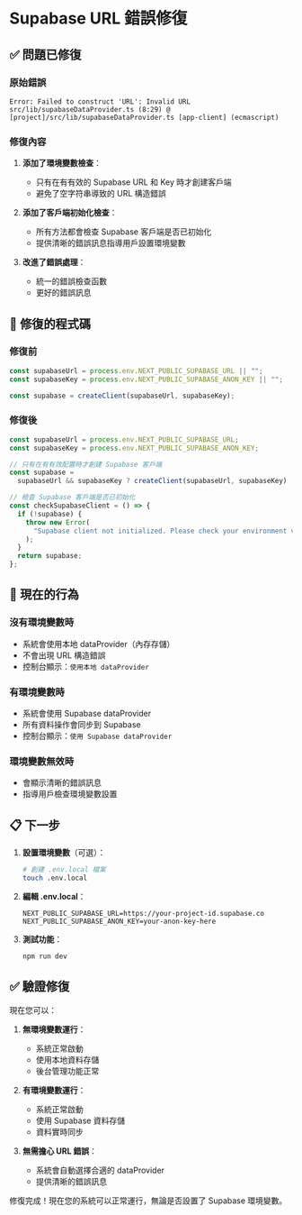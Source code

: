 # Supabase URL 錯誤修復

## ✅ 問題已修復

### 原始錯誤

```
Error: Failed to construct 'URL': Invalid URL
src/lib/supabaseDataProvider.ts (8:29) @ [project]/src/lib/supabaseDataProvider.ts [app-client] (ecmascript)
```

### 修復內容

1. **添加了環境變數檢查**：

   - 只有在有有效的 Supabase URL 和 Key 時才創建客戶端
   - 避免了空字符串導致的 URL 構造錯誤

2. **添加了客戶端初始化檢查**：

   - 所有方法都會檢查 Supabase 客戶端是否已初始化
   - 提供清晰的錯誤訊息指導用戶設置環境變數

3. **改進了錯誤處理**：
   - 統一的錯誤檢查函數
   - 更好的錯誤訊息

## 🔧 修復的程式碼

### 修復前

```typescript
const supabaseUrl = process.env.NEXT_PUBLIC_SUPABASE_URL || "";
const supabaseKey = process.env.NEXT_PUBLIC_SUPABASE_ANON_KEY || "";

const supabase = createClient(supabaseUrl, supabaseKey);
```

### 修復後

```typescript
const supabaseUrl = process.env.NEXT_PUBLIC_SUPABASE_URL;
const supabaseKey = process.env.NEXT_PUBLIC_SUPABASE_ANON_KEY;

// 只有在有有效配置時才創建 Supabase 客戶端
const supabase =
  supabaseUrl && supabaseKey ? createClient(supabaseUrl, supabaseKey) : null;

// 檢查 Supabase 客戶端是否已初始化
const checkSupabaseClient = () => {
  if (!supabase) {
    throw new Error(
      "Supabase client not initialized. Please check your environment variables."
    );
  }
  return supabase;
};
```

## 🚀 現在的行為

### 沒有環境變數時

- 系統會使用本地 dataProvider（內存存儲）
- 不會出現 URL 構造錯誤
- 控制台顯示：`使用本地 dataProvider`

### 有環境變數時

- 系統會使用 Supabase dataProvider
- 所有資料操作會同步到 Supabase
- 控制台顯示：`使用 Supabase dataProvider`

### 環境變數無效時

- 會顯示清晰的錯誤訊息
- 指導用戶檢查環境變數設置

## 📋 下一步

1. **設置環境變數**（可選）：

   ```bash
   # 創建 .env.local 檔案
   touch .env.local
   ```

2. **編輯 .env.local**：

   ```env
   NEXT_PUBLIC_SUPABASE_URL=https://your-project-id.supabase.co
   NEXT_PUBLIC_SUPABASE_ANON_KEY=your-anon-key-here
   ```

3. **測試功能**：
   ```bash
   npm run dev
   ```

## ✅ 驗證修復

現在您可以：

1. **無環境變數運行**：

   - 系統正常啟動
   - 使用本地資料存儲
   - 後台管理功能正常

2. **有環境變數運行**：

   - 系統正常啟動
   - 使用 Supabase 資料存儲
   - 資料實時同步

3. **無需擔心 URL 錯誤**：
   - 系統會自動選擇合適的 dataProvider
   - 提供清晰的錯誤訊息

修復完成！現在您的系統可以正常運行，無論是否設置了 Supabase 環境變數。
